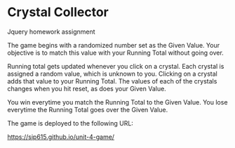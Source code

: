 # Crystal Collector
Jquery homework assignment 


The game begins with a randomized number set as the Given Value. Your objective is to match this value with your Running Total without going over. 

Running total gets updated whenever you click on a crystal. Each crystal is assigned a random value, which is unknown to you. Clicking on a crystal adds that value to your Running Total. The values of each of the crystals changes when you hit reset, as does your Given Value. 

You win everytime you match the Running Total to the Given Value. You lose everytime the Running Total goes over the Given Value. 

The game is deployed to the following URL: 

https://sip615.github.io/unit-4-game/
